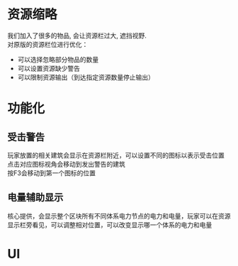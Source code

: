 # 资源缩略
我们加入了很多的物品, 会让资源栏过大, 遮挡视野.  
对原版的资源栏位进行优化：  
- 可以选择忽略部分物品的数量
- 可以设置资源缺少警告
- 可以限制资源输出（到达指定资源数量停止输出）
# 功能化
## 受击警告
玩家放置的相关建筑会显示在资源栏附近，可以设置不同的图标以表示受击位置  
点击对应图标视角会移动到发出警告的建筑  
按F3会移动到第一个图标的位置

## 电量辅助显示
核心提供，会显示整个区块所有不同体系电力节点的电力和电量，玩家可以在资源显示栏旁看见，可以调整相对位置，可以改变显示哪一个体系的电力和电量
# UI